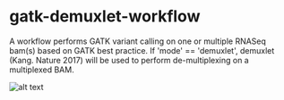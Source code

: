 # gatk-demuxlet-workflow
A workflow performs GATK variant calling on one or multiple RNASeq bam(s) based on GATK best practice. 
If 'mode' == 'demuxlet', demuxlet (Kang. Nature 2017) will be used to perform de-multiplexing on a multiplexed BAM. 

![alt text](https://raw.githubusercontent.com/yh154/workflow-1/master/workflow_dag.png?token=AL7AXIMN6OFEHIZXQCU4Z6S53P4DQ)
